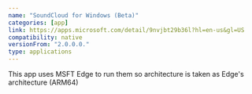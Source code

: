 ```yaml
---
name: "SoundCloud for Windows (Beta)"
categories: [app]
link: https://apps.microsoft.com/detail/9nvjbt29b36l?hl=en-us&gl=US
compatibility: native
versionFrom: "2.0.0.0."
type: applications
---
```


This app uses MSFT Edge to run them so architecture is taken as Edge's architecture (ARM64)